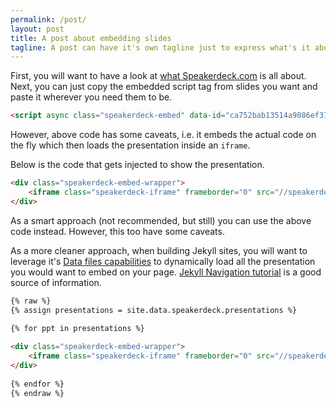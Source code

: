 ```yaml
---
permalink: /post/
layout: post
title: A post about embedding slides
tagline: A post can have it's own tagline just to express what's it about!
---
```


First, you will want to have a look at [what Speakerdeck.com](/page/) is all about. Next, you can just copy the embedded script tag from slides you want and paste it wherever you need them to be.

```html
<script async class="speakerdeck-embed" data-id="ca752bab13514a9086ef3788f4c65676" data-ratio="1.77777777777778" src="//speakerdeck.com/assets/embed.js"></script>
```

However, above code has some caveats, i.e. it embeds the actual code on the fly which then loads the presentation inside an `iframe`.

Below is the code that gets injected to show the presentation.

```html
<div class="speakerdeck-embed-wrapper">
    <iframe class="speakerdeck-iframe" frameborder="0" src="//speakerdeck.com/player/ca752bab13514a9086ef3788f4c65676?" allowfullscreen="true" mozallowfullscreen="true" webkitallowfullscreen="true" style="border: 0px; background: padding-box rgba(0, 0, 0, 0.1); margin: 0px; padding: 0px; border-radius: 6px; box-shadow: rgba(0, 0, 0, 0.2) 0px 5px 40px; width: 720px; height: 405px;"></iframe>
</div>
```

As a smart approach (not recommended, but still) you can use the above code instead. However, this too have some caveats.

As a more cleaner approach, when building Jekyll sites, you will want to leverage it's [Data files capabilities](https://jekyllrb.com/docs/datafiles/) to dynamically load all the presentation you would want to embed on your page. [Jekyll Navigation tutorial](https://jekyllrb.com/tutorials/navigation/) is a good source of information.

```markdown
{% raw %}
{% assign presentations = site.data.speakerdeck.presentations %}

{% for ppt in presentations %}
    
<div class="speakerdeck-embed-wrapper">
    <iframe class="speakerdeck-iframe" frameborder="0" src="//speakerdeck.com/player/{{ ppt.id }}" allowfullscreen="true" mozallowfullscreen="true" webkitallowfullscreen="true" style="border: 0px; background: padding-box rgba(0, 0, 0, 0.1); margin: 0px; padding: 0px; border-radius: 6px; box-shadow: rgba(0, 0, 0, 0.2) 0px 5px 40px; width: 720px; height: 405px;"></iframe>
</div>
    
{% endfor %}
{% endraw %}
```